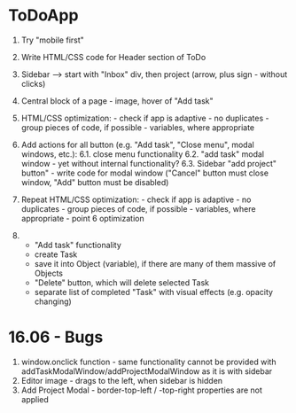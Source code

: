 # ToDoApp

1. Try "mobile first"
2. Write HTML/CSS code for Header section of ToDo
3. Sidebar --> start with "Inbox" div, then project (arrow, plus sign - without clicks)
4. Central block of a page - image, hover of "Add task"

5. HTML/CSS optimization:
        - check if app is adaptive
        - no duplicates
        - group pieces of code, if possible
        - variables, where appropriate

6. Add actions for all button (e.g. "Add task", "Close menu", modal windows, etc.):
        6.1. close menu functionality
        6.2. "add task" modal window - yet without internal functionality?
        6.3. Sidebar "add project" button" - write code for modal window ("Cancel" button must close window, "Add" button must be disabled)

7. Repeat HTML/CSS optimization:
        - check if app is adaptive
        - no duplicates
        - group pieces of code, if possible
        - variables, where appropriate
        - point 6 optimization

8. - "Add task" functionality
    - create Task 
    - save it into Object (variable), if there are many of them massive of Objects
    - "Delete" button, which will delete selected Task
    - separate list of completed "Task" with visual effects (e.g. opacity changing)


# 16.06 - Bugs
1. window.onclick function - same functionality cannot be provided with addTaskModalWindow/addProjectModalWindow as it is with sidebar
2. Editor image - drags to the left, when sidebar is hidden
3. Add Project Modal - border-top-left / -top-right properties are not applied